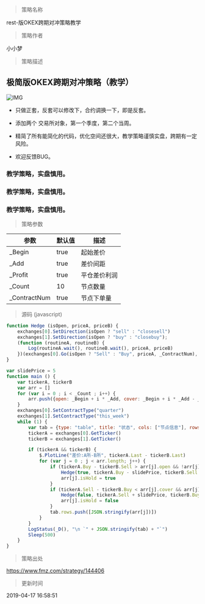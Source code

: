 
> 策略名称

rest-版OKEX跨期对冲策略教学

> 策略作者

小小梦

> 策略描述

## 极简版OKEX跨期对冲策略（教学）
   
  ![IMG](https://www.fmz.com/upload/asset/16f1d9f01f17d547a55c.png)

  - 只做正套，反套可以修改下，合约调换一下，即是反套。

  - 添加两个 交易所对象，第一个季度，第二个当周。

  - 精简了所有能简化的代码，优化空间还很大，教学策略谨慎实盘，跨期有一定风险。

  - 欢迎反馈BUG。


  ### 教学策略，实盘慎用。
  ### 教学策略，实盘慎用。
  ### 教学策略，实盘慎用。

> 策略参数



|参数|默认值|描述|
|----|----|----|
|_Begin|true|起始差价|
|_Add|true|差价间距|
|_Profit|true|平仓差价利润|
|_Count|10|节点数量|
|_ContractNum|true|节点下单量|


> 源码 (javascript)

``` javascript
function Hedge (isOpen, priceA, priceB) {
    exchanges[0].SetDirection(isOpen ? "sell" : "closesell")
    exchanges[1].SetDirection(isOpen ? "buy" : "closebuy");
    (function (routineA, routineB) {
        Log(routineA.wait(), routineB.wait(), priceA, priceB)
    })(exchanges[0].Go(isOpen ? "Sell" : "Buy", priceA, _ContractNum), exchanges[1].Go(isOpen ? "Buy" : "Sell", priceB, _ContractNum));
}

var slidePrice = 5
function main () {
    var tickerA, tickerB 
    var arr = []
    for (var i = 0 ; i < _Count ; i++) {
        arr.push({open: _Begin + i * _Add, cover: _Begin + i * _Add - _Profit, isHold: false})
    }
    exchanges[0].SetContractType("quarter")
    exchanges[1].SetContractType("this_week")
    while (1) {
        var tab = {type: "table", title: "状态", cols: ["节点信息"], rows: []}
        tickerA = exchanges[0].GetTicker()
        tickerB = exchanges[1].GetTicker()

        if (tickerA && tickerB) {
            $.PlotLine("差价:A所-B所", tickerA.Last - tickerB.Last)
            for (var j = 0 ; j < arr.length; j++) {
                if (tickerA.Buy - tickerB.Sell > arr[j].open && !arr[j].isHold) {
                    Hedge(true, tickerA.Buy - slidePrice, tickerB.Sell + slidePrice)
                    arr[j].isHold = true
                }
                if (tickerA.Sell - tickerB.Buy < arr[j].cover && arr[j].isHold) {
                    Hedge(false, tickerA.Sell + slidePrice, tickerB.Buy - slidePrice)
                    arr[j].isHold = false 
                }
                tab.rows.push([JSON.stringify(arr[j])])
            }
        }
        LogStatus(_D(), "\n `" + JSON.stringify(tab) + "`")
        Sleep(500)
    }
}
```

> 策略出处

https://www.fmz.com/strategy/144406

> 更新时间

2019-04-17 16:58:51
